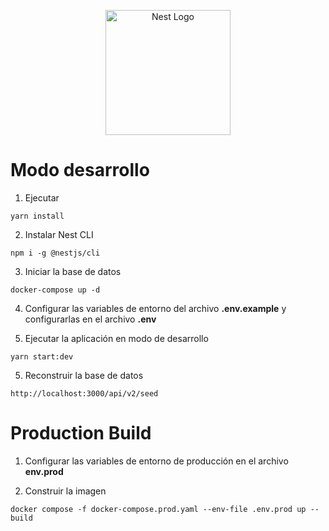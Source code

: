 <p align="center">
  <a href="http://nestjs.com/" target="blank"><img src="https://nestjs.com/img/logo-small.svg" width="200" alt="Nest Logo" /></a>
</p>

# Modo desarrollo 
1. Ejecutar
```
yarn install
```
2. Instalar Nest CLI
```
npm i -g @nestjs/cli
```
3. Iniciar la base de datos
```
docker-compose up -d
```

4. Configurar las variables de entorno del archivo __.env.example__ y configurarlas en el archivo __.env__

5. Ejecutar la aplicación en modo de desarrollo 
```
yarn start:dev
```

5. Reconstruir la base de datos
```
http://localhost:3000/api/v2/seed
```

# Production Build

1. Configurar las variables de entorno de producción en el archivo __env.prod__

2. Construir la imagen
```
docker compose -f docker-compose.prod.yaml --env-file .env.prod up --build
```
